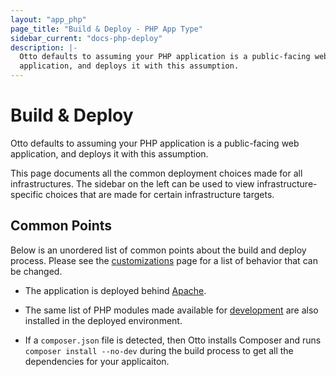 ```yaml
---
layout: "app_php"
page_title: "Build & Deploy - PHP App Type"
sidebar_current: "docs-php-deploy"
description: |-
  Otto defaults to assuming your PHP application is a public-facing web
  application, and deploys it with this assumption.
---
```


# Build & Deploy

Otto defaults to assuming your PHP application is a public-facing web
application, and deploys it with this assumption.

This page documents all the common deployment choices made for all
infrastructures. The sidebar on the left can be used to view
infrastructure-specific choices that are made for certain infrastructure
targets.

## Common Points

Below is an unordered list of common points about the build and deploy
process. Please see the [customizations](/docs/apps/php/customization.html)
page for a list of behavior that can be changed.

  * The application is deployed behind [Apache](https://httpd.apache.org/).

  * The same list of PHP modules made available for
    [development](/docs/apps/php/dev.html) are also installed in the deployed
    environment.

  * If a `composer.json` file is detected, then Otto installs Composer
    and runs `composer install --no-dev` during the build process to get all
    the dependencies for your applicaiton.
